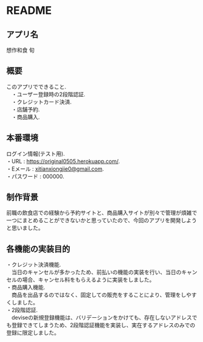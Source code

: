 # README

## アプリ名
想作和食 旬

## 概要
このアプリでできること.  
　・ユーザー登録時の2段階認証.  
　・クレジットカード決済.  
　・店舗予約.  
　・商品購入.  
 
## 本番環境

ログイン情報(テスト用).  
  ・URL : https://original0505.herokuapp.com/.  
  ・Eメール : xitianxiongjie0@gmail.com.  
  ・パスワード : 000000.  
  
## 制作背景
前職の飲食店での経験から予約サイトと、商品購入サイトが別々で管理が煩雑で一つにまとめることができないかと思っていたので、今回のアプリを開発しようと思いました。

## 各機能の実装目的
・クレジット決済機能.  
　当日のキャンセルが多かったため、前払いの機能の実装を行い、当日のキャンセルの場合、キャンセル料をもらえるように実装をしました。   
・商品購入機能.  
　商品を出品するのではなく、固定しての販売をすることにより、管理をしやすくしました。   
・2段階認証.  
　deviseの新規登録機能は、バリデーションをかけても、存在しないアドレスでも登録できてしまうため、2段階認証機能を実装し、実在するアドレスのみでの登録に限定しました。   
